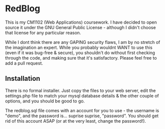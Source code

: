 RedBlog
===============
This is my CM1102 (Web Applications) coursework. I have decided to open source it under the GNU General Public License - although I didn't choose that license for any particular reason.

While I dont think there are any GAPING security flaws, I am by no stretch of the imagination an expert. While you probably wouldnt WANT to use this (even if it was bug-free & secure), you shouldn't do without first checking through the code, and making sure that it's satisfactory. Please feel free to add a pull request.

Installation
---------------
There is no formal installer. Just copy the files to your web server, edit the settings.php file to match your mysql database details & the other couple of options, and you should be good to go.

The redblog.sql file comes with an account for you to use - the username is "demo", and the password is... suprise suprise, "password". You should get rid of this account ASAP (or at the very least, change the password!).
